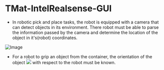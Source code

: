 # TMat-IntelRealsense-GUI

- In robotic pick and place tasks, the robot is equipped with a camera that can detect objects in its environment. There robot must be able to parse the information passed by the camera and determine the location of the object in it's(robot) coordinates. 
  
![Image](untitled.png)

- For a robot to grip an object from the container, the orientation of the object ![](https://latex.codecogs.com/svg.image?T_{Obj-Rob}) with respect to the robot must be known. 